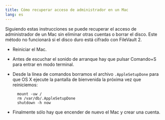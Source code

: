 ```yaml
---
title: Cómo recuperar acceso de administrador en un Mac
lang: es
---
```


Siguiendo estas instrucciones se puede recuperar el acceso de administrador de un Mac sin eliminar otras cuentas o borrar el disco. Este método no funcionará si el disco duro está cifrado con FileVault 2.

* Reiniciar el Mac.
* Antes de escuchar el sonido de arranque hay que pulsar Comando+S para entrar en modo terminal.
* Desde la línea de comandos borramos el archivo `.AppleSetupDone` para que OS X ejecute la pantalla de bienvenida la próxima vez que reiniciemos:

        mount -uw /
        rm /var/db/.AppleSetupDone
        shutdown -h now

* Finalmente sólo hay que encender de nuevo el Mac y crear una cuenta.
